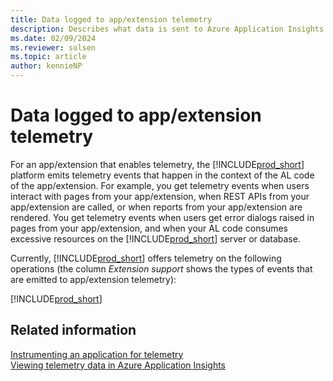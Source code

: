 ```yaml
---
title: Data logged to app/extension telemetry 
description: Describes what data is sent to Azure Application Insights for app/extensions. 
ms.date: 02/09/2024
ms.reviewer: solsen
ms.topic: article
author: kennieNP
---
```


# Data logged to app/extension telemetry 

For an app/extension that enables telemetry, the [!INCLUDE[prod_short](../developer/includes/prod_short.md)] platform emits telemetry events that happen in the context of the AL code of the app/extension. For example, you get telemetry events when users interact with pages from your app/extension, when REST APIs from your app/extension are called, or when reports from your app/extension are rendered. You get telemetry events when users get error dialogs raised in pages from your app/extension, and when your AL code consumes excessive resources on the [!INCLUDE[prod_short](../developer/includes/prod_short.md)] server or database.

Currently, [!INCLUDE[prod_short](../developer/includes/prod_short.md)] offers telemetry on the following operations (the column _Extension support_ shows the types of events that are emitted to app/extension telemetry):  

[!INCLUDE[prod_short](../includes/include-telemetry-by-area.md)]

## Related information  

[Instrumenting an application for telemetry](devenv-instrument-application-for-telemetry.md)  
[Viewing telemetry data in Azure Application Insights](../administration/telemetry-overview.md)  

